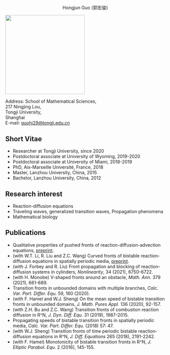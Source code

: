 ## 
<p align="center">Hongjun Guo (郭宏骏)</p>

<img width="250" height="250" src="https://user-images.githubusercontent.com/89850781/131598832-c318a830-988d-4636-889f-15453827d6ae.JPG"/>


Address:	School of Mathematical Sciences,  
217 Ningjing Lou,  
Tongji University,  
Shanghai  
E-mail:	guohj29@tongji.edu.cn

## Short Vitae

- Researcher at Tongji University, since 2020
- Postdoctoral associate at University of Wyoming, 2019-2020
- Postdoctoral associate at University of Miami, 2018-2019
- PhD, Aix-Marseille Université, France, 2018
- Master, Lanzhou University, China, 2015
- Bachelor, Lanzhou University, China, 2012

## Research interest

- Reaction-diffusion equations
- Traveling waves, generalized transition waves, Propagation phenomena
- Mathematical biology

## Publications

- Qualitative properties of pushed fronts of reaction-diffusion-advection equations, [preprint](https://arxiv.org/abs/2108.06546).
- (with W.T. Li, R. Liu and Z.C. Wang) Curved fronts of bistable reaction-diffusion equations in spatially periodic media, [preprint](https://arxiv.org/abs/2006.03711).
- (with J. Forbey and R. Liu) Front propagation and blocking of reaction-diffusion systems in cylinders, _Nonlinearity_, 34 (2021), 6750-6722.
- (with H. Monobe) V-shaped fronts around an obstacle, _Math. Ann._ 379 (2021), 661-689.
- Transition fronts in unbounded domains with multiple branches, _Calc. Var. Part. Differ. Equ._ 59, 160 (2020).
- (with F. Hamel and W.J. Sheng) On the mean speed of bistable transition fronts in unbounded domains, _J. Math. Pures Appl._ 136 (2020), 92-157.
- (with Z.H. Bu and Z.C. Wang) Transition fronts of combustion reaction diffusion in R^N, _J. Dyn. Diff. Equ._ 31 (2019), 1987-2015.
- Propagating speeds of bistable transition fronts in spatially periodic media, _Calc. Var. Part. Differ. Equ._ (2018) 57: 47.
- (with W.J. Sheng) Transition fronts of time periodic bistable reaction-diffusion equations in R^N, _J. Diff. Equations_ 265 (2018), 2191-2242.
- (with F. Hamel) Monotonicity of bistable transition fronts in R^N, _J. Elliptic Parabol. Equ._ 2 (2016), 145-155.


